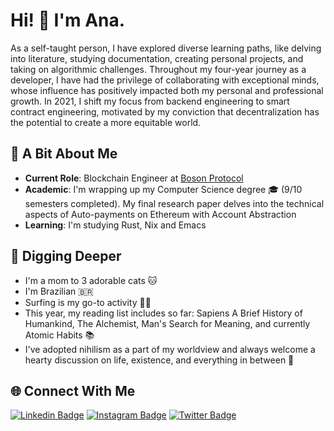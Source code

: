 # Hi! 👋 I'm Ana.

As a self-taught person, I have explored diverse learning paths, like delving into literature, studying documentation, creating personal projects, and taking on algorithmic challenges. Throughout my four-year journey as a developer, I have had the privilege of collaborating with exceptional minds, whose influence has positively impacted both my personal and professional growth. In 2021, I shift my focus from backend engineering to smart contract engineering, motivated by my conviction that decentralization has the potential to create a more equitable world.

## 🚀 A Bit About Me
- **Current Role**: Blockchain Engineer at [Boson Protocol](https://www.bosonprotocol.io/)
- **Academic**: I'm wrapping up my Computer Science degree 🎓 (9/10 semesters completed). My final research paper delves into the technical aspects of Auto-payments on Ethereum with Account Abstraction
- **Learning**: I'm studying Rust, Nix and Emacs

## 📖 Digging Deeper

- I'm a mom to 3 adorable cats 🐱 
- I'm Brazilian 🇧🇷
- Surfing is my go-to activity 🏄‍♀️
- This year, my reading list includes so far: Sapiens A Brief History of Humankind, The Alchemist, Man's Search for Meaning, and currently Atomic Habits 📚
- I've adopted nihilism as a part of my worldview and always welcome a hearty discussion on life, existence, and everything in between 🌌

## 🌐 Connect With Me

[![Linkedin Badge](https://img.shields.io/badge/-LinkedIn-blue?style=flat-square&logo=Linkedin&logoColor=white&link=https://www.linkedin.com/in/anajuliabit/)](https://www.linkedin.com/in/anajuliabit/)
[![Instagram Badge](https://img.shields.io/badge/-Instagram-purple?style=flat-square&logo=Instagram&logoColor=white&link=https://www.instagram.com/anajuliabit/)](https://www.instagram.com/anajuliabit/)
[![Twitter Badge](https://img.shields.io/badge/-Twitter-1DA1F2?style=flat-square&logo=twitter&logoColor=white&link=https://www.twitter.com/anajuliadev)](https://www.twitter.com/anajuliabit)

